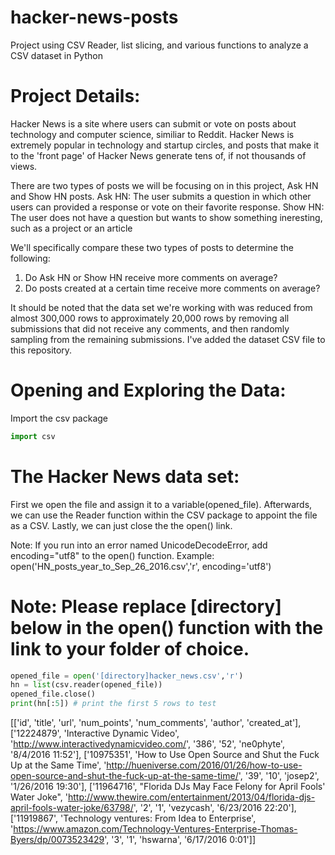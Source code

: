 # hacker-news-posts  

Project using CSV Reader, list slicing, and various functions to analyze a CSV dataset in Python

# Project Details:  
Hacker News is a site where users can submit or vote on posts about technology and computer science, similiar to Reddit. Hacker News is extremely popular in technology and startup circles, and posts that make it to the 'front page' of Hacker News generate tens of, if not thousands of views.

There are two types of posts we will be focusing on in this project, Ask HN and Show HN posts.
Ask HN: The user submits a question in which other users can provided a response or vote on their favorite response.
Show HN: The user does not have a question but wants to show something ineresting, such as a project or an article

We'll specifically compare these two types of posts to determine the following:

1. Do Ask HN or Show HN receive more comments on average?  
2. Do posts created at a certain time receive more comments on average?

It should be noted that the data set we're working with was reduced from almost 300,000 rows to approximately 20,000 rows by removing all submissions that did not receive any comments, and then randomly sampling from the remaining submissions. I've added the dataset CSV file to this repository.

# Opening and Exploring the Data:
Import the csv package

```python
import csv
```
# The Hacker News data set:
First we open the file and assign it to a variable(opened_file). Afterwards, we can use the Reader function within the CSV package to appoint the file as a CSV. Lastly, we can just close the the open() link.

Note: If you run into an error named UnicodeDecodeError, add encoding="utf8" to the open() function.
Example: open('HN_posts_year_to_Sep_26_2016.csv','r', encoding='utf8')

# Note: Please replace [directory] below in the open() function with the link to your folder of choice.

```python
opened_file = open('[directory]hacker_news.csv','r')
hn = list(csv.reader(opened_file))
opened_file.close()
print(hn[:5]) # print the first 5 rows to test
```

[['id', 'title', 'url', 'num_points', 'num_comments', 'author', 'created_at'],
 ['12224879',
  'Interactive Dynamic Video',
  'http://www.interactivedynamicvideo.com/',
  '386',
  '52',
  'ne0phyte',
  '8/4/2016 11:52'],
 ['10975351',
  'How to Use Open Source and Shut the Fuck Up at the Same Time',
  'http://hueniverse.com/2016/01/26/how-to-use-open-source-and-shut-the-fuck-up-at-the-same-time/',
  '39',
  '10',
  'josep2',
  '1/26/2016 19:30'],
 ['11964716',
  "Florida DJs May Face Felony for April Fools' Water Joke",
  'http://www.thewire.com/entertainment/2013/04/florida-djs-april-fools-water-joke/63798/',
  '2',
  '1',
  'vezycash',
  '6/23/2016 22:20'],
 ['11919867',
  'Technology ventures: From Idea to Enterprise',
  'https://www.amazon.com/Technology-Ventures-Enterprise-Thomas-Byers/dp/0073523429',
  '3',
  '1',
  'hswarna',
  '6/17/2016 0:01']]
  
  
